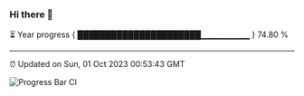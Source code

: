 ### Hi there 👋

⏳ Year progress { ██████████████████████▁▁▁▁▁▁▁▁ } 74.80 %

---

⏰ Updated on Sun, 01 Oct 2023 00:53:43 GMT

![Progress Bar CI](https://github.com/liununu/liununu/workflows/Progress%20Bar%20CI/badge.svg)
